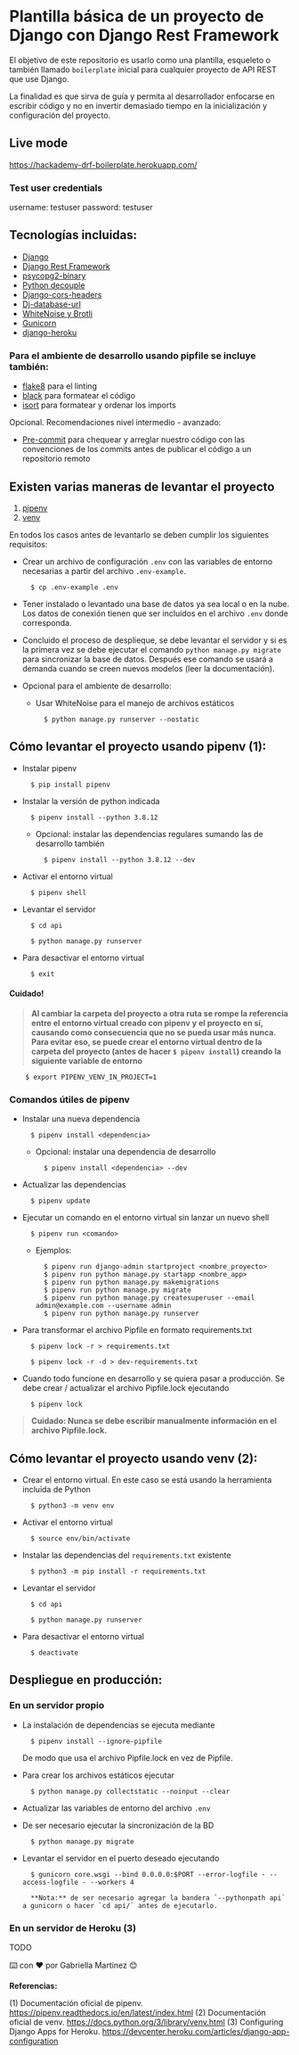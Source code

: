 # Plantilla básica de un proyecto de Django con Django Rest Framework

El objetivo de este repositorio es usarlo como una plantilla, esqueleto o también llamado `boilerplate` inicial para cualquier proyecto de API REST que use Django.

La finalidad es que sirva de guía y permita al desarrollador enfocarse en escribir código y no en invertir demasiado tiempo en la inicialización y configuración del proyecto.

## Live mode

https://hackademy-drf-boilerplate.herokuapp.com/

### Test user credentials

username: testuser
password: testuser

## Tecnologías incluidas:
- [Django](https://www.djangoproject.com/)
- [Django Rest Framework](https://www.django-rest-framework.org/)
- [psycopg2-binary](https://pypi.org/project/psycopg2-binary/)
- [Python decouple](https://pypi.org/project/python-decouple/)
- [Django-cors-headers](https://pypi.org/project/django-cors-headers/)
- [Dj-database-url](https://pypi.org/project/dj-database-url/)
- [WhiteNoise y Brotli](https://pypi.org/project/whitenoise/)
- [Gunicorn](https://pypi.org/project/gunicorn/)
- [django-heroku](https://pypi.org/project/django-heroku/)

### Para el ambiente de desarrollo usando pipfile se incluye también:
- [flake8](https://pypi.org/project/flake8/) para el linting
- [black](https://pypi.org/project/black/) para formatear el código
- [isort](https://pypi.org/project/isort/) para formatear y ordenar los imports

Opcional. Recomendaciones nivel intermedio - avanzado:
- [Pre-commit](https://pre-commit.com/) para chequear y arreglar nuestro código con las convenciones de los commits antes de publicar el código a un repositorio remoto


## Existen varias maneras de levantar el proyecto
1. [pipenv](#)
2. [venv](#)

En todos los casos antes de levantarlo se deben cumplir los siguientes requisitos:

- Crear un archivo de configuración `.env` con las variables de entorno necesarias a partir del archivo `.env-example`.

        $ cp .env-example .env

- Tener instalado o levantado una base de datos ya sea local o en la nube. Los datos de conexión tienen que ser incluidos en el archivo `.env` donde corresponda.

- Concluido el proceso de desplieque, se debe levantar el servidor y si es la primera vez se debe ejecutar el comando `python manage.py migrate` para sincronizar la base de datos. Después ese comando se usará a demanda cuando se creen nuevos modelos (leer la documentación).

- Opcional para el ambiente de desarrollo:

    - Usar WhiteNoise para el manejo de archivos estáticos

            $ python manage.py runserver --nostatic

## Cómo levantar el proyecto usando pipenv (1):

- Instalar pipenv

        $ pip install pipenv

- Instalar la versión de python indicada

        $ pipenv install --python 3.8.12

    - Opcional: instalar las dependencias regulares sumando las de desarrollo también

            $ pipenv install --python 3.8.12 --dev

- Activar el entorno virtual

        $ pipenv shell

- Levantar el servidor

        $ cd api

        $ python manage.py runserver

- Para desactivar el entorno virtual

        $ exit

#### Cuidado!
> **Al cambiar la carpeta del proyecto a otra ruta se rompe la referencia entre el entorno virtual creado con pipenv y el proyecto en sí, causando como consecuencia que no se pueda usar más nunca.**
> **Para evitar eso, se puede crear el entorno virtual dentro de la carpeta del proyecto (antes de hacer `$ pipenv install`) creando la siguiente variable de entorno**

        $ export PIPENV_VENV_IN_PROJECT=1


### Comandos útiles de pipenv

- Instalar una nueva dependencia

        $ pipenv install <dependencia>

    - Opcional: instalar una dependencia de desarrollo

            $ pipenv install <dependencia> --dev

- Actualizar las dependencias

        $ pipenv update

- Ejecutar un comando en el entorno virtual sin lanzar un nuevo shell

        $ pipenv run <comando>

    - Ejemplos:

            $ pipenv run django-admin startproject <nombre_proyecto>
            $ pipenv run python manage.py startapp <nombre_app>
            $ pipenv run python manage.py makemigrations
            $ pipenv run python manage.py migrate
            $ pipenv run python manage.py createsuperuser --email admin@example.com --username admin
            $ pipenv run python manage.py runserver

- Para transformar el archivo Pipfile en formato requirements.txt

        $ pipenv lock -r > requirements.txt

        $ pipenv lock -r -d > dev-requirements.txt

- Cuando todo funcione en desarrollo y se quiera pasar a producción. Se debe crear / actualizar el archivo Pipfile.lock ejecutando

        $ pipenv lock

> **Cuidado: Nunca se debe escribir manualmente información en el archivo Pipfile.lock.**


## Cómo levantar el proyecto usando venv (2):

- Crear el entorno virtual. En este caso se está usando la herramienta incluida de Python

        $ python3 -m venv env

- Activar el entorno virtual

        $ source env/bin/activate

- Instalar las dependencias del `requirements.txt` existente

        $ python3 -m pip install -r requirements.txt

- Levantar el servidor

        $ cd api

        $ python manage.py runserver

- Para desactivar el entorno virtual

        $ deactivate


## Despliegue en producción:

### En un servidor propio

- La instalación de dependencias se ejecuta mediante

        $ pipenv install --ignore-pipfile

    De modo que usa el archivo Pipfile.lock en vez de Pipfile.

- Para crear los archivos estáticos ejecutar

        $ python manage.py collectstatic --noinput --clear

- Actualizar las variables de entorno del archivo `.env`

- De ser necesario ejecutar la sincronización de la BD

        $ python manage.py migrate

- Levantar el servidor en el puerto deseado ejecutando

        $ gunicorn core.wsgi --bind 0.0.0.0:$PORT --error-logfile - --access-logfile - --workers 4

        **Nota:** de ser necesario agregar la bandera `--pythonpath api` a gunicorn o hacer `cd api/` antes de ejecutarlo.

### En un servidor de Heroku (3)

TODO


⌨️ con ❤️ por Gabriella Martínez 😊


**Referencias:**

(1) Documentación oficial de pipenv. https://pipenv.readthedocs.io/en/latest/index.html
(2) Documentación oficial de venv. https://docs.python.org/3/library/venv.html
(3) Configuring Django Apps for Heroku. https://devcenter.heroku.com/articles/django-app-configuration
